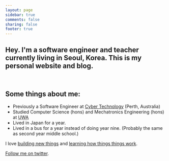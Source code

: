 ```yaml
---
layout: page
sidebar: true
comments: false
sharing: false
footer: true
---
```


## Hey. I'm a software engineer and teacher currently living in Seoul, Korea. This is my personal website and blog.

<br/>

## Some things about me:
* Previously a Software Engineer at <a href="http://cybertechuav.com.au/">Cyber Technology</a> (Perth, Australia)
* Studied Computer Science (hons) and Mechatronics Engineering (hons) at <abbr title="the University of Western Australia">UWA</abbr>
* Lived in Japan for a year.
* Lived in a bus for a year instead of doing year nine. (Probably the same as second year middle school.)

I love <a href="/projects">building new things</a> and <a href="/projects">learning how things things work</a>. <!-- What is my strength -->

<a href="https://twitter.com/porcoesphino">Follow me on twitter</a>.


